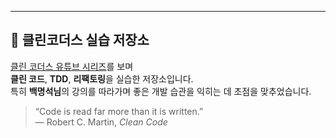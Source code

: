 ---

## 🧼 클린코더스 실습 저장소

[클린 코더스 유튜브 시리즈](https://www.youtube.com/watch?v=60lLSe1phks&list=PLeQ0NTYUDTmMM71Jn1scbEYdLFHz5ZqFA)를 보며  
**클린 코드**, **TDD**, **리팩토링**을 실습한 저장소입니다.  
특히 **백명석님**의 강의를 따라가며 좋은 개발 습관을 익히는 데 초점을 맞추었습니다.

> “Code is read far more than it is written.”  
> — Robert C. Martin, *Clean Code*
